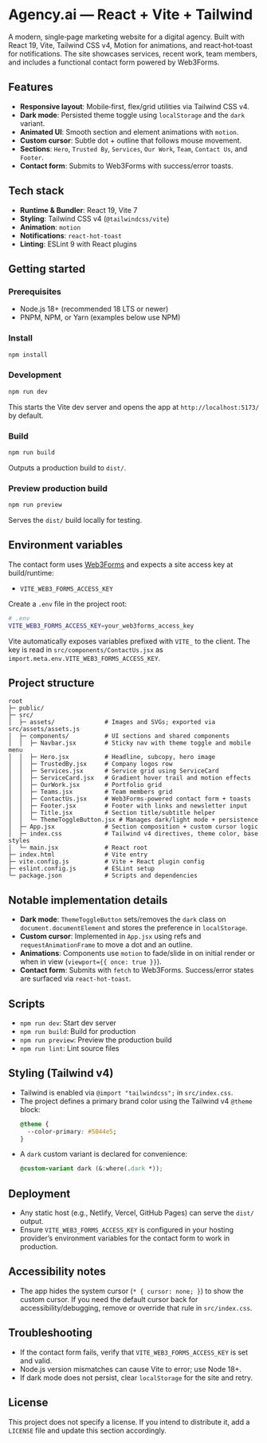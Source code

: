 # Agency.ai — React + Vite + Tailwind

A modern, single‑page marketing website for a digital agency. Built with React 19, Vite, Tailwind CSS v4, Motion for animations, and react‑hot‑toast for notifications. The site showcases services, recent work, team members, and includes a functional contact form powered by Web3Forms.

## Features
- **Responsive layout**: Mobile‑first, flex/grid utilities via Tailwind CSS v4.
- **Dark mode**: Persisted theme toggle using `localStorage` and the `dark` variant.
- **Animated UI**: Smooth section and element animations with `motion`.
- **Custom cursor**: Subtle dot + outline that follows mouse movement.
- **Sections**: `Hero`, `Trusted By`, `Services`, `Our Work`, `Team`, `Contact Us`, and `Footer`.
- **Contact form**: Submits to Web3Forms with success/error toasts.

## Tech stack
- **Runtime & Bundler**: React 19, Vite 7
- **Styling**: Tailwind CSS v4 (`@tailwindcss/vite`)
- **Animation**: `motion`
- **Notifications**: `react-hot-toast`
- **Linting**: ESLint 9 with React plugins

## Getting started

### Prerequisites
- Node.js 18+ (recommended 18 LTS or newer)
- PNPM, NPM, or Yarn (examples below use NPM)

### Install
```bash
npm install
```

### Development
```bash
npm run dev
```
This starts the Vite dev server and opens the app at `http://localhost:5173/` by default.

### Build
```bash
npm run build
```
Outputs a production build to `dist/`.

### Preview production build
```bash
npm run preview
```
Serves the `dist/` build locally for testing.

## Environment variables
The contact form uses [Web3Forms](https://web3forms.com) and expects a site access key at build/runtime:

- `VITE_WEB3_FORMS_ACCESS_KEY`

Create a `.env` file in the project root:
```bash
# .env
VITE_WEB3_FORMS_ACCESS_KEY=your_web3forms_access_key
```
Vite automatically exposes variables prefixed with `VITE_` to the client. The key is read in `src/components/ContactUs.jsx` as `import.meta.env.VITE_WEB3_FORMS_ACCESS_KEY`.

## Project structure
```
root
├─ public/
├─ src/
│  ├─ assets/              # Images and SVGs; exported via src/assets/assets.js
│  ├─ components/          # UI sections and shared components
│  │  ├─ Navbar.jsx        # Sticky nav with theme toggle and mobile menu
│  │  ├─ Hero.jsx          # Headline, subcopy, hero image
│  │  ├─ TrustedBy.jsx     # Company logos row
│  │  ├─ Services.jsx      # Service grid using ServiceCard
│  │  ├─ ServiceCard.jsx   # Gradient hover trail and motion effects
│  │  ├─ OurWork.jsx       # Portfolio grid
│  │  ├─ Teams.jsx         # Team members grid
│  │  ├─ ContactUs.jsx     # Web3Forms-powered contact form + toasts
│  │  ├─ Footer.jsx        # Footer with links and newsletter input
│  │  ├─ Title.jsx         # Section title/subtitle helper
│  │  └─ ThemeToggleButton.jsx # Manages dark/light mode + persistence
│  ├─ App.jsx              # Section composition + custom cursor logic
│  ├─ index.css            # Tailwind v4 directives, theme color, base styles
│  └─ main.jsx             # React root
├─ index.html              # Vite entry
├─ vite.config.js          # Vite + React plugin config
├─ eslint.config.js        # ESLint setup
└─ package.json            # Scripts and dependencies
```

## Notable implementation details
- **Dark mode**: `ThemeToggleButton` sets/removes the `dark` class on `document.documentElement` and stores the preference in `localStorage`.
- **Custom cursor**: Implemented in `App.jsx` using refs and `requestAnimationFrame` to move a dot and an outline.
- **Animations**: Components use `motion` to fade/slide in on initial render or when in view (`viewport={{ once: true }}`).
- **Contact form**: Submits with `fetch` to Web3Forms. Success/error states are surfaced via `react-hot-toast`.

## Scripts
- `npm run dev`: Start dev server
- `npm run build`: Build for production
- `npm run preview`: Preview the production build
- `npm run lint`: Lint source files

## Styling (Tailwind v4)
- Tailwind is enabled via `@import "tailwindcss";` in `src/index.css`.
- The project defines a primary brand color using the Tailwind v4 `@theme` block:
  ```css
  @theme {
    --color-primary: #5044e5;
  }
  ```
- A `dark` custom variant is declared for convenience:
  ```css
  @custom-variant dark (&:where(.dark *));
  ```

## Deployment
- Any static host (e.g., Netlify, Vercel, GitHub Pages) can serve the `dist/` output.
- Ensure `VITE_WEB3_FORMS_ACCESS_KEY` is configured in your hosting provider’s environment variables for the contact form to work in production.

## Accessibility notes
- The app hides the system cursor (`* { cursor: none; }`) to show the custom cursor. If you need the default cursor back for accessibility/debugging, remove or override that rule in `src/index.css`.

## Troubleshooting
- If the contact form fails, verify that `VITE_WEB3_FORMS_ACCESS_KEY` is set and valid.
- Node.js version mismatches can cause Vite to error; use Node 18+.
- If dark mode does not persist, clear `localStorage` for the site and retry.

## License
This project does not specify a license. If you intend to distribute it, add a `LICENSE` file and update this section accordingly.
